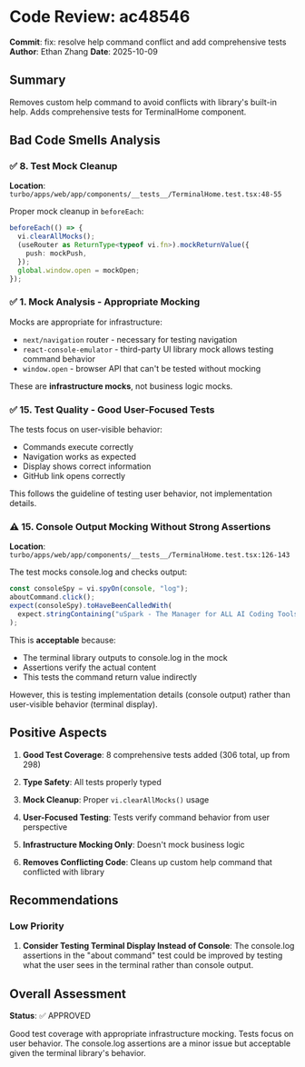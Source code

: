 # Code Review: ac48546

**Commit**: fix: resolve help command conflict and add comprehensive tests
**Author**: Ethan Zhang
**Date**: 2025-10-09

## Summary

Removes custom help command to avoid conflicts with library's built-in help. Adds comprehensive tests for TerminalHome component.

## Bad Code Smells Analysis

### ✅ 8. Test Mock Cleanup

**Location**: `turbo/apps/web/app/components/__tests__/TerminalHome.test.tsx:48-55`

Proper mock cleanup in `beforeEach`:
```typescript
beforeEach(() => {
  vi.clearAllMocks();
  (useRouter as ReturnType<typeof vi.fn>).mockReturnValue({
    push: mockPush,
  });
  global.window.open = mockOpen;
});
```

### ✅ 1. Mock Analysis - Appropriate Mocking

Mocks are appropriate for infrastructure:
- `next/navigation` router - necessary for testing navigation
- `react-console-emulator` - third-party UI library mock allows testing command behavior
- `window.open` - browser API that can't be tested without mocking

These are **infrastructure mocks**, not business logic mocks.

### ✅ 15. Test Quality - Good User-Focused Tests

The tests focus on user-visible behavior:
- Commands execute correctly
- Navigation works as expected
- Display shows correct information
- GitHub link opens correctly

This follows the guideline of testing user behavior, not implementation details.

### ⚠️ 15. Console Output Mocking Without Strong Assertions

**Location**: `turbo/apps/web/app/components/__tests__/TerminalHome.test.tsx:126-143`

The test mocks console.log and checks output:
```typescript
const consoleSpy = vi.spyOn(console, "log");
aboutCommand.click();
expect(consoleSpy).toHaveBeenCalledWith(
  expect.stringContaining("uSpark - The Manager for ALL AI Coding Tools"),
);
```

This is **acceptable** because:
- The terminal library outputs to console.log in the mock
- Assertions verify the actual content
- This tests the command return value indirectly

However, this is testing implementation details (console output) rather than user-visible behavior (terminal display).

## Positive Aspects

1. **Good Test Coverage**: 8 comprehensive tests added (306 total, up from 298)

2. **Type Safety**: All tests properly typed

3. **Mock Cleanup**: Proper `vi.clearAllMocks()` usage

4. **User-Focused Testing**: Tests verify command behavior from user perspective

5. **Infrastructure Mocking Only**: Doesn't mock business logic

6. **Removes Conflicting Code**: Cleans up custom help command that conflicted with library

## Recommendations

### Low Priority

1. **Consider Testing Terminal Display Instead of Console**: The console.log assertions in the "about command" test could be improved by testing what the user sees in the terminal rather than console output.

## Overall Assessment

**Status**: ✅ APPROVED

Good test coverage with appropriate infrastructure mocking. Tests focus on user behavior. The console.log assertions are a minor issue but acceptable given the terminal library's behavior.
